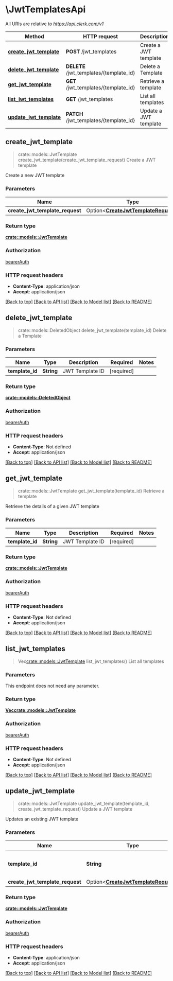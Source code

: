 # \JwtTemplatesApi

All URIs are relative to *https://api.clerk.com/v1*

Method | HTTP request | Description
------------- | ------------- | -------------
[**create_jwt_template**](JwtTemplatesApi.md#create_jwt_template) | **POST** /jwt_templates | Create a JWT template
[**delete_jwt_template**](JwtTemplatesApi.md#delete_jwt_template) | **DELETE** /jwt_templates/{template_id} | Delete a Template
[**get_jwt_template**](JwtTemplatesApi.md#get_jwt_template) | **GET** /jwt_templates/{template_id} | Retrieve a template
[**list_jwt_templates**](JwtTemplatesApi.md#list_jwt_templates) | **GET** /jwt_templates | List all templates
[**update_jwt_template**](JwtTemplatesApi.md#update_jwt_template) | **PATCH** /jwt_templates/{template_id} | Update a JWT template



## create_jwt_template

> crate::models::JwtTemplate create_jwt_template(create_jwt_template_request)
Create a JWT template

Create a new JWT template

### Parameters


Name | Type | Description  | Required | Notes
------------- | ------------- | ------------- | ------------- | -------------
**create_jwt_template_request** | Option<[**CreateJwtTemplateRequest**](CreateJwtTemplateRequest.md)> |  |  |

### Return type

[**crate::models::JwtTemplate**](JWTTemplate.md)

### Authorization

[bearerAuth](../README.md#bearerAuth)

### HTTP request headers

- **Content-Type**: application/json
- **Accept**: application/json

[[Back to top]](#) [[Back to API list]](../README.md#documentation-for-api-endpoints) [[Back to Model list]](../README.md#documentation-for-models) [[Back to README]](../README.md)


## delete_jwt_template

> crate::models::DeletedObject delete_jwt_template(template_id)
Delete a Template



### Parameters


Name | Type | Description  | Required | Notes
------------- | ------------- | ------------- | ------------- | -------------
**template_id** | **String** | JWT Template ID | [required] |

### Return type

[**crate::models::DeletedObject**](DeletedObject.md)

### Authorization

[bearerAuth](../README.md#bearerAuth)

### HTTP request headers

- **Content-Type**: Not defined
- **Accept**: application/json

[[Back to top]](#) [[Back to API list]](../README.md#documentation-for-api-endpoints) [[Back to Model list]](../README.md#documentation-for-models) [[Back to README]](../README.md)


## get_jwt_template

> crate::models::JwtTemplate get_jwt_template(template_id)
Retrieve a template

Retrieve the details of a given JWT template

### Parameters


Name | Type | Description  | Required | Notes
------------- | ------------- | ------------- | ------------- | -------------
**template_id** | **String** | JWT Template ID | [required] |

### Return type

[**crate::models::JwtTemplate**](JWTTemplate.md)

### Authorization

[bearerAuth](../README.md#bearerAuth)

### HTTP request headers

- **Content-Type**: Not defined
- **Accept**: application/json

[[Back to top]](#) [[Back to API list]](../README.md#documentation-for-api-endpoints) [[Back to Model list]](../README.md#documentation-for-models) [[Back to README]](../README.md)


## list_jwt_templates

> Vec<crate::models::JwtTemplate> list_jwt_templates()
List all templates

### Parameters

This endpoint does not need any parameter.

### Return type

[**Vec<crate::models::JwtTemplate>**](JWTTemplate.md)

### Authorization

[bearerAuth](../README.md#bearerAuth)

### HTTP request headers

- **Content-Type**: Not defined
- **Accept**: application/json

[[Back to top]](#) [[Back to API list]](../README.md#documentation-for-api-endpoints) [[Back to Model list]](../README.md#documentation-for-models) [[Back to README]](../README.md)


## update_jwt_template

> crate::models::JwtTemplate update_jwt_template(template_id, create_jwt_template_request)
Update a JWT template

Updates an existing JWT template

### Parameters


Name | Type | Description  | Required | Notes
------------- | ------------- | ------------- | ------------- | -------------
**template_id** | **String** | The ID of the JWT template to update | [required] |
**create_jwt_template_request** | Option<[**CreateJwtTemplateRequest**](CreateJwtTemplateRequest.md)> |  |  |

### Return type

[**crate::models::JwtTemplate**](JWTTemplate.md)

### Authorization

[bearerAuth](../README.md#bearerAuth)

### HTTP request headers

- **Content-Type**: application/json
- **Accept**: application/json

[[Back to top]](#) [[Back to API list]](../README.md#documentation-for-api-endpoints) [[Back to Model list]](../README.md#documentation-for-models) [[Back to README]](../README.md)

